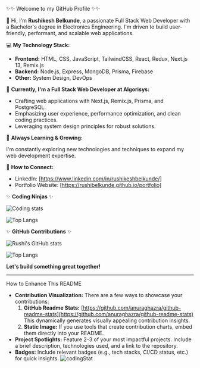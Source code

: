 ✨✨ Welcome to my GitHub Profile ✨✨

👋  Hi, I'm **Rushikesh Belkunde**, a passionate Full Stack Web Developer with a Bachelor's degree in Electronics Engineering. I'm driven to build user-friendly, performant, and scalable web applications.

💻 **My Technology Stack:**

* **Frontend:** HTML, CSS, JavaScript, TailwindCSS, React, Redux, Next.js 13, Remix.js
* **Backend:** Node.js, Express, MongoDB, Prisma, Firebase
* **Other:** System Design, DevOps

💼 **Currently, I'm a Full Stack Web Developer at Algorisys:**

* Crafting web applications with Next.js, Remix.js, Prisma, and PostgreSQL.
* Emphasizing user experience, performance optimization, and clean coding practices.
* Leveraging system design principles for robust solutions.

🌱 **Always Learning & Growing:**

I'm constantly exploring new technologies and techniques to expand my web development expertise.

🤝 **How to Connect:**

* LinkedIn: [https://www.linkedin.com/in/rushikeshbelkunde/] 
* Portfolio Website: [https://rushibelkunde.github.io/portfolio]

✨ **Coding Ninjas** ✨

![Coding stats](https://github-readme-stats.vercel.app/api?username=rushibelkunde&show_icons=true&theme=radical)

![Top Langs](https://github-readme-stats.vercel.app/api/top-langs/?username=rushibelkunde&layout=compact)



✨ **GitHub Contributions** ✨


![Rushi's GitHub stats](https://github-readme-stats.vercel.app/api?username=rushibelkunde&show_icons=true&theme=radical)

![Top Langs](https://github-readme-stats.vercel.app/api/top-langs/?username=rushibelkunde&layout=compact)

**Let's build something great together!**

***
How to Enhance This README

* **Contribution Visualization:** There are a few ways to showcase your contributions:
    1. **GitHub Readme Stats:**  [https://github.com/anuraghazra/github-readme-stats](https://github.com/anuraghazra/github-readme-stats)  This dynamically generates visually appealing contribution insights.
    2. **Static Image:** If you use tools that create contribution charts, embed them directly into your README.
* **Project Spotlights:** Feature 2-3 of your most impactful projects. Include a brief description, technologies used, and a link to the repository.
* **Badges:** Include relevant badges (e.g., tech stacks, CI/CD status, etc.) for quick insights.
![codingStat]()
